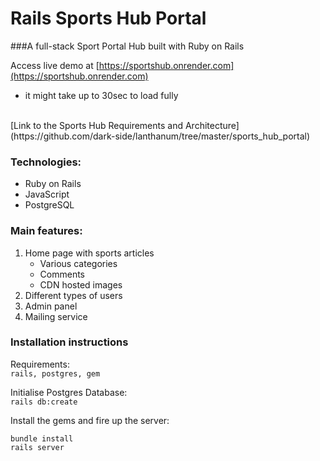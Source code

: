# Rails Sports Hub Portal

###A full-stack Sport Portal Hub built with Ruby on Rails 

Access live demo at [https://sportshub.onrender.com](https://sportshub.onrender.com)<br> 
* it might take up to 30sec to load fully

<br>
[Link to the Sports Hub Requirements and Architecture](https://github.com/dark-side/lanthanum/tree/master/sports_hub_portal)

### Technologies: 
- Ruby on Rails
- JavaScript
- PostgreSQL

### Main features:
1. Home page with sports articles
	- Various categories
	- Comments
	- CDN hosted images
2. Different types of users
3. Admin panel
4. Mailing service

### Installation instructions
Requirements: <br>
`rails, postgres, gem`

Initialise Postgres Database: <br>
`rails db:create`

Install the gems and fire up the server: <br>

```console 
bundle install
rails server	
```
